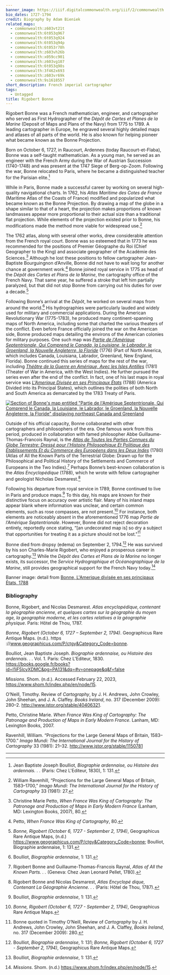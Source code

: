 ```yaml
---
banner_image: https://iiif.digitalcommonwealth.org/iiif/2/commonwealth:z603vt223/5839,4377,3138,1380/,1200/0/default.jpg
bio_dates: 1727-1794
credit: Biography by Adam Bieniek
related_maps:
  - commonwealth:z603vt21t
  - commonwealth:6t053q967
  - commonwealth:6t053q924
  - commonwealth:6t053q94p
  - commonwealth:6t053r78h
  - commonwealth:z603vh26b
  - commonwealth:x059cc901
  - commonwealth:z603vg107
  - commonwealth:6t053q98s
  - commonwealth:3f462x693
  - commonwealth:z603vr69k
  - commonwealth:9s1618557
short_description: French imperial cartographer
tags:
  - Untagged
title: Rigobert Bonne
---
```


Rigobert Bonne was a French mathematician, engineer, and cartographer who served as First Hydrographer of the _Dépôt de Cartes et Planes de la Marine_ (Deposit of Maps and Plans of the Navy) from 1775 to 1789. A leading cartographer in Europe, he engraved several highly detailed maps and atlases of all parts of the world. He is also known for helping pioneer what became known as the Bonne Projection.

Born on October 6, 1727, in Raucourt, Ardennes (today Raucourt-et-Flaba), Bonne was a self-taught mathematician. As a young man, he served as an engineer with the French Army during the War of Austrian Succession (1740-1748) and was present at the 1747 Siege of Berg-op-Zoom. Following the war, Bonne relocated to Paris, where he became a distinguished teacher for the Parisian elite.[^1]

While in Paris, Bonne made a successful career by working on several high-quality navigational charts. In 1762, his _Atlas Maritime des Cotes de France_ (Maritime Atlas of the Coasts of France) modified and popularized what became known as the Bonne Projection. By drawing a map of the globe in a shape similar to that of a heart, the projection makes proportions of known landmasses appear more proportional to their actual size than a traditional flat projection. While elements of the projection existed prior to Bonne, his modifications made the method more viable for widespread use.[^2]

The 1762 atlas, along with several other works, drew considerable attention from the French royal court. Bonne was so esteemed that in 1773 he was recommended for the positions of Premier Géographe du Roi (Chief Geographer to the King) and associate geographer of the Académie des Sciences.[^3] Although he lost these positions to fellow cartographer Jean-Baptiste Bourguingnon d’Anville, Bonne did not have to wait long for another chance at government work.[^4] Bonne joined royal service in 1775 as head of the _Dépôt des Cartes et Plans de la Marine_, the cartography office of the French Navy. That same year, he suffered a stroke that left him partially paralyzed, but that did not stop Bonne from carrying out his duties for over a decade.[^5]

Following Bonne’s arrival at the _Dépôt_, he worked on several maps from around the world.[^6] His hydrographies were particularly lauded and widely used for military and commercial applications. During the American Revolutionary War (1775-1783), he produced many continent-spanning maps of North America, including some that charted the various theaters of the conflict. Even before France officially joined the war on the American side, Bonne produced maps detailing the environs of the American colonies for military purposes. One such map was [_Partie de l'Amérique Septentrionale, Qui Comprend le Canada, la Louisiane, le Labrador, le Groenland, la Nouvelle Angleterre, la Floride_](/maps/commonwealth:x059cc901/) (1776) (Part of North America, which includes Canada, Louisiana, Labrador, Greenland, New England, Florida). Bonne continued this series of maps for the rest of the war, including [_Théâtre de la Guerre en Amérique, Avec les Isles Antilles_](/maps/commonwealth:9s1618557/) (1781) (Theater of War in America, with the West Indies). He further pursued the series even after the end of the conflict. In fact, one of his last maps in royal service was [_L'Amerique Divisée en ses Principaux États_](/maps/commonwealth:z603vt21t/) (1788) (America Divided into its Principal States), which outlines the polities of both North and South America as demarcated by the 1783 Treaty of Paris.

[![Section of Bonne's map entitled "_Partie de l'Amérique Septentrionale, Qui Comprend le Canada, la Louisiane, le Labrador, le Groenland, la Nouvelle Angleterre, la Floride_" displaying northeast Canada and Greenland](https://iiif.digitalcommonwealth.org/iiif/2/commonwealth:x059cc919/4522,976,4015,4954/pct:50/0/default.jpg "Section of Bonne's map \"Partie de l'Amérique Septentrionale, Qui Comprend le Canada, la Louisiane, le Labrador, le Groenland, la Nouvelle Angleterre, la Floride\" displaying northeast Canada and Greenland")](/maps/commonwealth:x059cc901/)

Outside of his official capacity, Bonne collaborated with other cartographers and philosophers of the era. One famous work from this period, produced in collaboration with famed philosopher Abbe Guillaume-Thomas-Francois Raynal, is the [_Atlas de Toutes les Parties Connues du Globe Terrestre: Dressé pour l'Histoire Philosophique Et Politique des Établissements Et du Commerce des Européens dans les Deux Indes_](https://digitalarchive.tpl.ca/objects/351484/atlas-de-toutes-les-parties-connues-du-globe-terrestre--dr) (1780) (Atlas of All the Known Parts of the Terrestrial Globe: Drawn up for the Philosophical and Political History of the Settlements and Commerce of Europeans in the Two Indies).[^7] Perhaps Bonne’s best-known collaboration is the _Atlas Encyclopédique_ (1788), which he wrote with fellow cartographer and geologist Nicholas Desmarest.[^8]

Following his departure from royal service in 1789, Bonne continued to live in Paris and produce maps.[^9] To this day, his maps are known for their distinctive focus on accuracy over artistic flair. Many of his inland maps appear blank where information was unclear, and certain common elements, such as rose compasses, are not present.[^10] For instance, both elements are noticeably absent in the aforementioned 1776 map _Partie de l’Amérique Septentrionale_. However, Bonne did not reject decoration entirely, reportedly once stating, “\[an undecorated map is\] so dry a subject that opportunities for treating it as a picture should not be lost.”[^11]

Bonne died from dropsy (edema) on September 2, 1794.[^12] He was survived by his son Charles-Marie Rigobert, who enjoyed a prosperous career in cartography.[^13] While the _Dépôt des Cartes et Plans de la Marine_ no longer exists, its successor, the _Service Hydrographique et Océanographique de la Marine_, still provides geographical support for the French Navy today.[^14] 


Banner image: detail from [Bonne, L'Amerique divisée en ses principaux États, 1788](/maps/commonwealth:z603vt21t)

[^1]: Jean Baptiste Joseph Boulliot, _Biographie ardennaise, ou Histoire des ardennais. . ._ (Paris: Chez L'Editeur, 1830), 1: 131.

[^2]: William Ravenhill, “Projections for the Large General Maps of Britain, 1583–1700,” _Imago Mundi: The International Journal for the History of Cartography_ 33 (1981): 27.

[^3]: Christine Marie Petto, _When France Was King of Cartography: The Patronage and Production of Maps in Early Modern France_ (Lanham, MD: Lexington Books, 2007), 80.

[^4]: Petto, _When France Was King of Cartography_, 80.

[^5]: _Bonne, Rigobert (October 6, 1727 - September 2, 1794)_, Geographicus Rare Antique Maps, (n.d.) https://www.geographicus.com/P/ctgy&Category_Code=bonne; Boulliot, Biographie ardennaise, 1: 131.

[^6]: Boulliot, _Biographie ardennaise_, 1: 131.

[^7]: Rigobert Bonne and Guillaume-Thomas-Francois Raynal, _Atlas of All the Known Parts. . ._ (Geneva: Chez Jean Leonard Pellet, 1780).

[^8]: Rigobert Bonne and Nicolas Desmarest, _Atlas Encyclopé dique, Contenant La Géographie Ancienne. . ._ (Paris: Hôtel de Thou, 1787).

[^9]: Boulliot, _Biographie ardennaise_, 1: 131.

[^10]: _Bonne, Rigobert (October 6, 1727 - September 2, 1794)_, Geographicus Rare Antique Maps.

[^11]: Bonne quoted in Timothy O’Neill, Review of _Cartography_ by J. H. Andrews, John Crowley, John Sheehan, and J. A. Claffey, _Books Ireland_, no. 317 (December 2009): 280.

[^12]: Boulliot, _Biographie ardennaise_, 1: 131; _Bonne, Rigobert (October 6, 1727 - September 2, 1794)_, Geographicus Rare Antique Maps. 

[^13]: Boulliot, _Biographie ardennaise_, 1: 131.

[^14]: _Missions_. Shom. (n.d.) https://www.shom.fr/index.php/en/node/15.


### Bibliography

Bonne, Rigobert, and Nicolas Desmarest. _Atlas encyclopédique, contenant la géographie ancienne, et quelques cartes sur la géographie du moyen age, la geographie moderne, et les cartes relatives a la géographie physique_. Paris: Hôtel de Thou, 1787.

_Bonne, Rigobert (October 6, 1727 – September 2, 1794)_. Geographicus Rare Antique Maps. (n.d.). https ://www.geographicus.com/P/ctgy&Category_Code=bonne.  

Boulliot, Jean Baptiste Joseph. _Biographie ardennaise, ou Histoire des ardennais. . ._ Vol. 1. Paris: Chez L'Editeur, 1830. https://books.google.fr/books?id=I1iF5lcyXDMC&pg=PA131&dq=#v=onepage&q&f=false

_Missions_. Shom. (n.d.). Accessed February 22, 2023, https://www.shom.fr/index.php/en/node/15.  

O’Neill, Timothy. Review of _Cartography_, by J. H. Andrews, John Crowley, John Sheehan, and J. A. Claffey. _Books Ireland_, no. 317 (December 2009): 280–2. http://www.jstor.org/stable/40406321.

Petto, Christine Marie. _When France Was King of Cartography: The Patronage and Production of Maps in Early Modern France_. Lanham, MD: Lexington Books, 2007.

Ravenhill, William. “Projections for the Large General Maps of Britain, 1583–1700.” _Imago Mundi: The International Journal for the History of Cartography_ 33 (1981): 21–32. http://www.jstor.org/stable/1150781

***